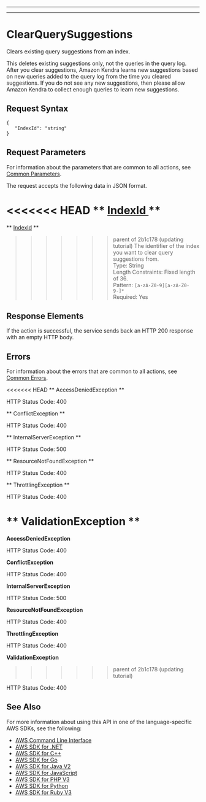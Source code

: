 --------

--------

# ClearQuerySuggestions<a name="API_ClearQuerySuggestions"></a>

Clears existing query suggestions from an index\.

This deletes existing suggestions only, not the queries in the query log\. After you clear suggestions, Amazon Kendra learns new suggestions based on new queries added to the query log from the time you cleared suggestions\. If you do not see any new suggestions, then please allow Amazon Kendra to collect enough queries to learn new suggestions\.

## Request Syntax<a name="API_ClearQuerySuggestions_RequestSyntax"></a>

```
{
   "IndexId": "string"
}
```

## Request Parameters<a name="API_ClearQuerySuggestions_RequestParameters"></a>

For information about the parameters that are common to all actions, see [Common Parameters](CommonParameters.md)\.

The request accepts the following data in JSON format\.

<<<<<<< HEAD
 ** [ IndexId ](#API_ClearQuerySuggestions_RequestSyntax) **   <a name="Kendra-ClearQuerySuggestions-request-IndexId"></a>
=======
 ** [IndexId](#API_ClearQuerySuggestions_RequestSyntax) **   <a name="Kendra-ClearQuerySuggestions-request-IndexId"></a>
>>>>>>> parent of 2b1c178 (updating tutorial)
The identifier of the index you want to clear query suggestions from\.  
Type: String  
Length Constraints: Fixed length of 36\.  
Pattern: `[a-zA-Z0-9][a-zA-Z0-9-]*`   
Required: Yes

## Response Elements<a name="API_ClearQuerySuggestions_ResponseElements"></a>

If the action is successful, the service sends back an HTTP 200 response with an empty HTTP body\.

## Errors<a name="API_ClearQuerySuggestions_Errors"></a>

For information about the errors that are common to all actions, see [Common Errors](CommonErrors.md)\.

<<<<<<< HEAD
 ** AccessDeniedException **   
  
HTTP Status Code: 400

 ** ConflictException **   
  
HTTP Status Code: 400

 ** InternalServerException **   
  
HTTP Status Code: 500

 ** ResourceNotFoundException **   
  
HTTP Status Code: 400

 ** ThrottlingException **   
  
HTTP Status Code: 400

 ** ValidationException **   
=======
 **AccessDeniedException**   
  
HTTP Status Code: 400

 **ConflictException**   
  
HTTP Status Code: 400

 **InternalServerException**   
  
HTTP Status Code: 500

 **ResourceNotFoundException**   
  
HTTP Status Code: 400

 **ThrottlingException**   
  
HTTP Status Code: 400

 **ValidationException**   
>>>>>>> parent of 2b1c178 (updating tutorial)
  
HTTP Status Code: 400

## See Also<a name="API_ClearQuerySuggestions_SeeAlso"></a>

For more information about using this API in one of the language\-specific AWS SDKs, see the following:
+  [ AWS Command Line Interface](https://docs.aws.amazon.com/goto/aws-cli/kendra-2019-02-03/ClearQuerySuggestions) 
+  [ AWS SDK for \.NET](https://docs.aws.amazon.com/goto/DotNetSDKV3/kendra-2019-02-03/ClearQuerySuggestions) 
+  [ AWS SDK for C\+\+](https://docs.aws.amazon.com/goto/SdkForCpp/kendra-2019-02-03/ClearQuerySuggestions) 
+  [ AWS SDK for Go](https://docs.aws.amazon.com/goto/SdkForGoV1/kendra-2019-02-03/ClearQuerySuggestions) 
+  [ AWS SDK for Java V2](https://docs.aws.amazon.com/goto/SdkForJavaV2/kendra-2019-02-03/ClearQuerySuggestions) 
+  [ AWS SDK for JavaScript](https://docs.aws.amazon.com/goto/AWSJavaScriptSDK/kendra-2019-02-03/ClearQuerySuggestions) 
+  [ AWS SDK for PHP V3](https://docs.aws.amazon.com/goto/SdkForPHPV3/kendra-2019-02-03/ClearQuerySuggestions) 
+  [ AWS SDK for Python](https://docs.aws.amazon.com/goto/boto3/kendra-2019-02-03/ClearQuerySuggestions) 
+  [ AWS SDK for Ruby V3](https://docs.aws.amazon.com/goto/SdkForRubyV3/kendra-2019-02-03/ClearQuerySuggestions) 